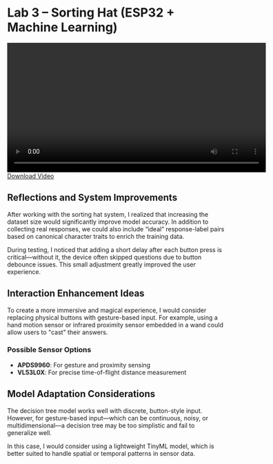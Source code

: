 # Lab 3 – Sorting Hat (ESP32 + Machine Learning)



<video src="demo.mp4" controls width="600"></video>
[Download Video](./demo.mp4)



## Reflections and System Improvements

After working with the sorting hat system, I realized that increasing the dataset size would significantly improve model accuracy. In addition to collecting real responses, we could also include “ideal” response-label pairs based on canonical character traits to enrich the training data.

During testing, I noticed that adding a short delay after each button press is critical—without it, the device often skipped questions due to button debounce issues. This small adjustment greatly improved the user experience.

## Interaction Enhancement Ideas

To create a more immersive and magical experience, I would consider replacing physical buttons with gesture-based input. For example, using a hand motion sensor or infrared proximity sensor embedded in a wand could allow users to "cast" their answers.

### Possible Sensor Options

- **APDS9960**: For gesture and proximity sensing  
- **VL53L0X**: For precise time-of-flight distance measurement  

## Model Adaptation Considerations

The decision tree model works well with discrete, button-style input. However, for gesture-based input—which can be continuous, noisy, or multidimensional—a decision tree may be too simplistic and fail to generalize well.

In this case, I would consider using a lightweight TinyML model, which is better suited to handle spatial or temporal patterns in sensor data.
